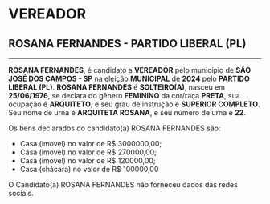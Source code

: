 # VEREADOR
## ROSANA FERNANDES - PARTIDO LIBERAL (PL)
---
**ROSANA FERNANDES**, é candidato a **VEREADOR** pelo município de **SÃO JOSÉ DOS CAMPOS - SP** na eleição **MUNICIPAL** de **2024** pelo **PARTIDO LIBERAL (PL)**.
**ROSANA FERNANDES** é **SOLTEIRO(A)**, nasceu em **25/06/1976**, se declara do gênero **FEMININO** da cor/raça **PRETA**, sua ocupação é **ARQUITETO**, e seu grau de instrução é **SUPERIOR COMPLETO**.
Seu nome de urna é **ARQUITETA ROSANA**, e seu número de urna é **22**.

Os bens declarados do candidato(a) ROSANA FERNANDES são: 
- Casa (imovel) no valor de R$ 3000000,00;
- Casa (imovel) no valor de R$ 270000,00;
- Casa (imovel) no valor de R$ 120000,00;
- Casa (chácara) no valor de R$ 100000,00

O Candidato(a) ROSANA FERNANDES não forneceu dados das redes sociais.